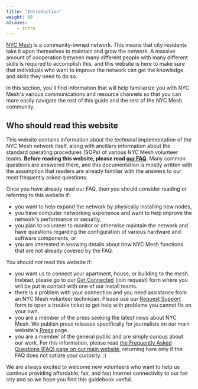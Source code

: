 ```yaml
---
title: "Introduction"
weight: 99
aliases:
    - intro
---
```


[NYC Mesh](https://nycmesh.net/) is a community-owned network. This means that city residents take it upon themselves to maintain and grow the network. A massive amount of cooperation between many different people with many different skills is required to accomplish this, and this website is here to make sure that individuals who want to improve the network can get the knowledge and skills they need to do so.

In this section, you'll find information that will help familiarize you with NYC Mesh's various communications and resource channels so that you can more easily navigate the rest of this guide and the rest of the NYC Mesh community. 

## Who should read this website

This website contains information about the *technical* implementation of the NYC Mesh network itself, along with ancillary information about the standard operating procedures (SOPs) of various NYC Mesh volunteer teams. **Before reading this website, please read [our FAQ](https://nycmesh.net/faq).** Many common questions are answered there, and this documentation is mostly written with the assumption that readers are already familiar with the answers to our most frequently asked questions.

Once you have already read our FAQ, then you should consider reading or referring to this website if:

* you want to help expand the network by physically installing new nodes,
* you have computer networking experience and want to help improve the network's performance or security,
* you plan to volunteer to monitor or otherwise maintain the network and have questions regarding the configuration of various hardware and software components, or
* you are interested in knowing details about how NYC Mesh functions that are not already covered by the FAQ.

You should *not* read this website if:

* you want us to connect your apartment, house, or building to the mesh. Instead, please go to our [Get Connected](https://nycmesh.net/join) (join request) form where you will be put in contact with one of our install teams.
* there is a problem with your connection and you need assistance from an NYC Mesh volunteer technician. Please use our [Request Support](https://www.nycmesh.net/support) form to open a trouble ticket to get help with problems you cannot fix on your own.
* you are a member of the press seeking the latest news about NYC Mesh. We publish press releases specifically for journalists on our main website's [Press](https://www.nycmesh.net/press) page.
* you are a member of the general public and are simply curious about our work. For this information, please read [the Frequently Asked Questions (FAQ) page on our main website](https://nycmesh.net/faq), returning here only if the FAQ does not satiate your curiosity. :)

We are always excited to welcome new volunteers who want to help us continue providing affordable, fair, and fast Internet connectivity to our fair city and so we hope you find this guidebook useful.

